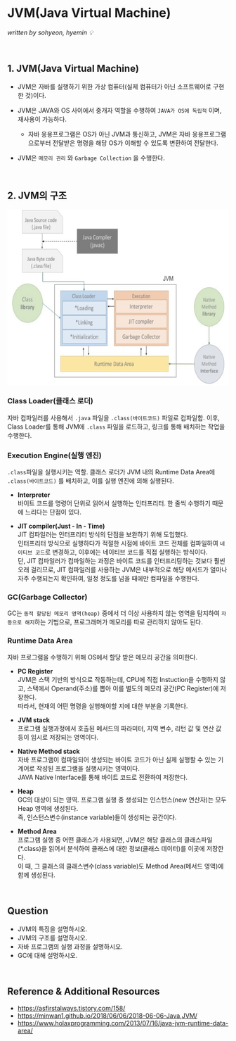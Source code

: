 # JVM(Java Virtual Machine)
*written by sohyeon, hyemin 💡*

<br>

## 1. JVM(Java Virtual Machine)
* JVM은 자바를 실행하기 위한 가상 컴퓨터(실제 컴퓨터가 아닌 소프트웨어로 구현한 것)이다.

* JVM은 JAVA와 OS 사이에서 중개자 역할을 수행하여 `JAVA가 OS에 독립적` 이며, 재사용이 가능하다.
    * 자바 응용프로그램은 OS가 아닌 JVM과 통신하고, JVM은 자바 응용프로그램으로부터 전달받은 명령을 해당 OS가 이해할 수 있도록 변환하여 전달한다.

* JVM은 `메모리 관리` 와 `Garbage Collection` 을 수행한다.

<br>

## 2. JVM의 구조
<img src="/images/Java/resources/JVM.png" height="400px" align="center">

### Class Loader(클래스 로더)  
자바 컴파일러를 사용해서 `.java` 파일을 `.class(바이트코드)` 파일로 컴파일함. 이후, Class Loader를 통해 JVM에 `.class` 파일을 로드하고, 링크를 통해 배치하는 작업을 수행한다.

### Execution Engine(실행 엔진)  
`.class`파일을 실행시키는 역할. 클래스 로더가 JVM 내의 Runtime Data Area에 `.class(바이트코드)` 를 배치하고, 이를 실행 엔진에 의해 실행된다.

* **Interpreter**  
바이트 코드를 명령어 단위로 읽어서 실행하는 인터프리터. 한 줄씩 수행하기 때문에 느리다는 단점이 있다.
    
* **JIT compiler(Just - In - Time)**  
JIT 컴파일러는 인터프리터 방식의 단점을 보완하기 위해 도입했다.  
인터프리터 방식으로 실행하다가 적절한 시점에 바이트 코드 전체를 컴파일하여 `네이티브 코드`로 변경하고, 이후에는 네이티브 코드를 직접 실행하는 방식이다.  
단, JIT 컴파일러가 컴파일하는 과정은 바이트 코드를 인터프리팅하는 것보다 훨씬 오래 걸리므로, JIT 컴파일러를 사용하는 JVM은 내부적으로 해당 메서드가 얼마나 자주 수행되는지 확인하여, 일정 정도를 넘을 때에만 컴파일을 수행한다.
    
### GC(Garbage Collector)
GC는 `동적 할당된 메모리 영역(heap)` 중에서 더 이상 사용하지 않는 영역을 탐지하여 `자동으로 해지`하는 기법으로, 프로그래머가 메모리를 따로 관리하지 않아도 된다.
    
### Runtime Data Area
자바 프로그램을 수행하기 위해 OS에서 할당 받은 메모리 공간을 의미한다.

* **PC Register**  
JVM은 스택 기반의 방식으로 작동하는데, CPU에 직접 Instuction을 수행하지 않고, 스택에서 Operand(주소)를 뽑아 이를 별도의 메모리 공간(PC Register)에 저장한다.  
따라서, 현재의 어떤 명령을 실행해야할 지에 대한 부분을 기록한다.  
    
* **JVM stack**    
프로그램 실행과정에서 호출된 메서드의 파라미터, 지역 변수, 리턴 값 및 연산 값 등이 임시로 저장되는 영역이다.
    
* **Native Method stack**  
자바 프로그램이 컴파일되어 생성되는 바이트 코드가 아닌 실제 실행할 수 있는 기계어로 작성된 프로그램을 실행시키는 영역이다.    
JAVA Native Interface를 통해 바이트 코드로 전환하여 저장한다.  
    
* **Heap**  
GC의 대상이 되는 영역. 프로그램 실행 중 생성되는 인스턴스(new 연산자)는 모두 Heap 영역에 생성된다.  
즉, 인스턴스변수(instance variable)들이 생성되는 공간이다.  
    
* **Method Area**  
프로그램 실행 중 어떤 클래스가 사용되면, JVM은 해당 클래스의 클래스파일(*.class)을 읽어서 분석하여 클래스에 대한 정보(클래스 데이터)를 이곳에 저장한다.     
이 때, 그 클래스의 클래스변수(class variable)도 Method Area(메서드 영역)에 함께 생성된다.
    
<br>

## Question
* JVM의 특징을 설명하시오.
* JVM의 구조를 설명하시오.
* 자바 프로그램의 실행 과정을 설명하시오.
* GC에 대해 설명하시오.

<br>

## Reference & Additional Resources
* <https://asfirstalways.tistory.com/158/>
* <https://minwan1.github.io/2018/06/06/2018-06-06-Java,JVM/>
* <https://www.holaxprogramming.com/2013/07/16/java-jvm-runtime-data-area/>
